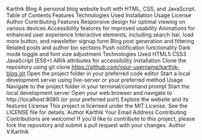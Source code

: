 Karthik Blog
A personal blog website built with HTML, CSS, and JavaScript.
Table of Contents
Features
Technologies Used
Installation
Usage
License
Author
Contributing
Features
Responsive design for optimal viewing on various devices
Accessibility features for improved usability
Animations for enhanced user experience
Interactive elements, including search bar, load more button, and newsletter signup form
Blog post generation and filtering
Related posts and author bio sections
Push notification functionality
Dark mode toggle and font size adjustment
Technologies Used
HTML5
CSS3
JavaScript (ES6+)
ARIA attributes for accessibility
Installation
Clone the repository using git clone https://github.com/your-username/karthik-blog.git
Open the project folder in your preferred code editor
Start a local development server using live-server or your preferred method
Usage
Navigate to the project folder in your terminal/command prompt
Start the local development server
Open your web browser and navigate to http://localhost:8080 (or your preferred port)
Explore the website and its features
License
This project is licensed under the MIT License. See the LICENSE file for details.
Author
Karthik Your Email Address
Contributing
Contributions are welcome! If you'd like to contribute to this project, please fork the repository and submit a pull request with your changes.
Author 
V.Karthik 